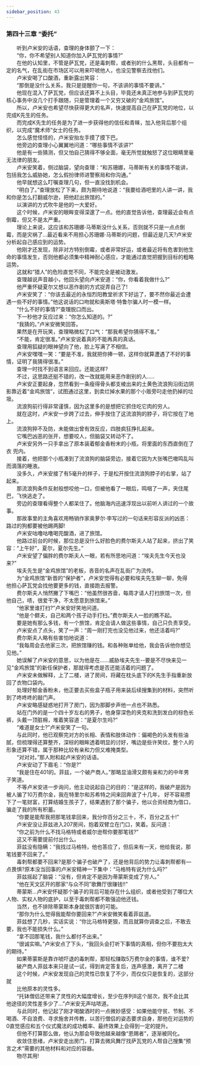 ```yaml
---
sidebar_position: 43
---
```

### 第四十三章 “委托”  


　　听到卢米安的话语，查理的身体颤了一下：  
　　“你，你不希望别人知道你加入萨瓦党的事情?”  
　　在他的认知里，不管是萨瓦党，还是毒刺帮，或者别的什么黑帮，头目都有一定的名气，在乱街在市场区可以用来吓唬他人，也没见警察去找他们。  
　　卢米安喝了口酸酒，重新露出笑容：  
　　“那倒是没什么关系，我只是提醒你一句，不该讲的事情不要讲。”  
　　他现在混入了萨瓦党，但应该还算不上头目，毕竟还未真正地参与到萨瓦党的核心事务中没几个打手跟随，只是管理着一个又穷又破的“金鸡旅馆”。  
　　所以，卢米安也希望尽快获得更大的名声，快速提高自己在萨瓦党的地位，以完成K先生的任务。  
　　而完成K先生的任务是为了进一步获得他的信任和青睐，加入他背后那个组织，以完成“魔术师”女士的任务。  
　　怎么感觉怪怪的，卢米安抬左手摸了摸下巴。  
　　他旁边的查理小心翼翼地问道：“哪些事情不该讲?”  
　　他是有一些猜测，但又怕自己猜得不够全面，毫无所觉就触怒了这位眼睛里毫无法律的朋友。  
　　卢米安笑着，侧过脑袋，望向查理：“和苏珊娜，马蒂斯有关的事情不能讲，包括我怎么威胁她，怎么假扮律师进警察局和你沟通。”  
　　他早就想这么叮嘱查理几句，但一直没找到机会。  
　　“明白了。”查理放松了下来，颇为期待地说道：“我要给酒吧里的人讲一讲，我和你是怎么打翻威尔逊，把他赶出旅馆的。”  
　　以演讲的方式吹牛是他的一大爱好。  
　　这个时候，卢米安的眼眸变得深邃了一点。他的直觉告诉他，查理最近会有点倒霉，但又不是太严重。  
　　理论上来说，这应该和苏珊娜·马蒂斯没什么关系，否则就不只是一点点倒霉，而是灾祸了...最近看来不用担心苏珊娜·马蒂斯的问题，但最近是几天?卢米安分析起自己感应到的运势。  
　　他刚才还发现，除非对方特别倒霉，或者非常好运，或者最近将有危害到他生命的事情发生，否则他都必须集中精神耐心感应，才能通过直觉把握到目标的粗略运势。  
　　这就和“猎人”的危险直觉不同，不能完全是被动激发。  
　　查理越说声音越小，他回头望向卢米安道：“你，你看着我做什么?”  
　　他严重怀疑夏尔又想以恶作剧的方式捉弄自己了!  
　　卢米安笑了：“你该去最近的永恒烈阳教堂祈求下好运了，要不然你最近会遭遇一些不好的事情。”他这说话的口吻就和奥斯塔·特鲁尔骗人时一模一样。  
　　“什么不好的事情?”查理脱口而出。  
　　下一秒他才反应过来：“你怎么知道的。?”  
　　“我猜的。”卢米安微笑回答。  
　　果然是在开玩笑，查理略微松了口气：“那我希望你猜得不准。”  
　　“不能，肯定很准。”卢米安说着真的不能再真的真话。  
　　查理用狐疑的眼神望向了他，脸上写满了不相信。  
　　卢米安嘿嘿一笑：“要是不准，我就把你捧一顿，这样你就算遭遇了不好的事情，证明了我猜得很准。”  
　　查理一时找不到语言来回应。还能这样?  
　　不过，这思路还挺不错的，改一改就能用来恶作剧别的人.....  
　　卢米安正要起身，忽然看到一条瘦得骨头都支棱出来的土黄色流浪狗沿街边阴影靠近着“金鸡旅馆”，试图通过这里，到卖烂掉水果的那个小贩旁叼走他扔掉的垃圾。  
　　流浪狗前行得非常谨慎，因为这里多的是想把它抓住吃它肉的穷人。  
　　就在这时，卢米安一步跨了过去，伸手按住了这流浪狗的脖子，将它按在了地上。  
　　流浪狗猝不及防，未能做出曾有效反应，四肢疯狂挣扎起来。  
　　它嘴巴凶恶的张开，想要咬人，但脑袋又转动不了。  
　　卢米安另外一只手拿出了原本装着郁金香粉末的小瓶，将里面的东西直倒在了衣 兜内。  
　　接着，他把那个小瓶凑到了流浪狗的脑袋旁边，接着它因为大张嘴巴嗷鸣乱叫而滴落的睡液。  
　　没多久，卢米安接了有5毫升的样子，于是松开按住流浪狗脖子的右掌，站了起来。  
　　那流浪狗条件反射般想咬他一口，但被他看了一眼后，鸣咽了一声，夹住尾巴，飞快逃走了。  
　　旁边的查理看得整个人都呆住了。他脑海内迅速浮现出以前听人讲过的一个故事。  
　　那故事里的主角喜欢用畅销作家奥萝尔·李写过的一句话来形容反派的凶恶：路过的狗都要被他踢两脚!  
　　卢米安咕噜咕噜喝完酸酒，进了旅馆。  
　　他路过前台的时候，那位总是没什么好脸色的费尔斯夫人站了起来，挤出了笑容：“上午好”，夏尔，夏尔先生。”  
　　卢米安望了偏胖的费尔斯夫人一眼，若有所思地问道：“埃夫先生今天也没来?”  
　　埃夫先生是“金鸡旅馆”的老板，吝音的名声在乱街广为流传。  
　　为“金鸡旅馆”新晋的“保护者”，卢米安觉得有必要和埃夫先生聊一聊，免得 他担心萨瓦党会找他要更多的钱，直接跑去报警。  
　　费尔斯夫人悄然撇了下嘴巴：“他虽然很吝啬，每周才请人打扫旅馆一次，但他自己，啧，很爱干净，不太愿意到旅馆来。”  
　　“他家里谁打扫?”卢米安好笑地问道。  
　　“他是个鳏夫，自己和两个孩子动手打扫。”费尔斯夫人一脸的瞧不起。  
　　要是她有那么多钱，有一个旅馆，肯定会请人做这些事情，自己只负责享受。  
　　卢米安点了点头，笑了一声：“周一刚打完也没见他过来，他还活着吗?”  
　　费尔斯夫人略有些害怕地说道：  
　　“我每周会去他家三次，把旅馆赚的钱。和各种账单给他，我会告诉他你想见见他。”  
　　她误解了卢米安的意思，以为他是在……威胁埃夫先生--要是不尽快来见一见“金鸡旅馆”的新任保护者，那就得考虑是否还能活着的问题了。  
　　卢米安未做解释，上了二楼，进了房间，将藏在枕头底下的K先生手指重新放回了衣物口袋内。  
　　处理好郁金香粉未，他正要去买些盒子瓶子用来装后续搜集到的材料，突然听到了咚咚咚的敲门声。  
　　卢米安略感疑惑地打开了房门，因为那脚步声他一点也不熟悉。  
　　站在门外的是一个四十岁左右的男子，他身穿深色的夹克和洗到发白的棕色长裤，头戴一顶脏棉，堆着笑容道：“是夏尔生吗?”  
　　“难道是女士?”卢米安笑了一句。  
　　与此同时，他已观察完对方的长相、表情和肢体动作：偏褐色的头发有些油腻，但梳理得还算整齐，深棕的眼眸透着明显的讨好，嘴边是些许笑纹，整个人的形象还算不错，属于那种比较有亲和力但又难掩类型。  
　　“对对对。”那人附和起卢米安的话语。  
　　卢米安动了下眉毛：“你是?”  
　　“我是住在401的。菲兹，一个破产商人。”那略显油滑又颇有亲和力的中年男子笑道。  
　　不等卢米安进一步询问，他主动说起自己的目的：“是这样的，我破产是因为被人骗了10万费尔金，我在特里尔和苏希特之间来回奔波了十几年， 好不容易攒下了一笔财富，打算结婚生孩子了，结果遇到了那个骗子，他以合资经商为借口，骗走了我的所有积蓄。  
　　“你要是能帮我把那笔钱拿回来，我分你百分之三十，不，百分之五十!”  
　　卢米安没让菲兹进入207房间，抱着双臂立在门口，笑着。反问道：  
　　“你之前为什么不找马格特或者威尔逊帮你要那笔钱?”  
　　这又不需要提前付出什么。  
　　菲兹没有隐瞒：“我找过马格特，他也答应了，但后来有一天，他给我说，那笔钱要不回来了。”  
　　毒刺帮都要不回来?是那个骗子也破产了，还是他背后的势力让毒刺帮都有—点畏惧?原本没当回事的卢米安精神一下集中：“马格特有说为什么吗?”  
　　菲兹摇起了脑袋：“没有，但肯定不是因为蒂蒙斯变成了穷人。”  
　　“他在天文区开的那家“与众不同”歌舞厅很赚钱!!”  
　　蒂蒙斯...卢米安怀疑那个骗子的背后可能存在什么组织，或者他受到了哪位大人物、实权人物的底护，以至于毒刺帮都不敢强迫他还钱。  
　　当然，也不排除蒂蒙斯本身就很厉害的可能。  
　　“那你为什么觉得我能帮你要回来?”卢米安微笑看着菲兹道。  
　　菲兹想了几秒，实话实说：“你比马格特更狠，而且就算你调查之后，不敢去要，我也不能损失什么。”  
　　“拿不回那笔钱，我什么都付不出来。”  
　　“很诚实嘛。”卢米安点了下头，“我回头会打听下事情的真相，但你不要抱太大的期待。”  
　　如果蒂蒙斯是靠诈唬吓退的毒刺帮，那轻松赚取5万费尔金的事情，谁不爱?  
　　破产商人菲兹本来只是试一试，得到肯定答复后，连声感激，离开了二楼  
　　这个时候，卢米安发现自己的灵性已恢复了不少，而仅仅只是恢复的，这部分就  
　　比他原本的灵性多。  
　　“托钵僧侣还带来了灵性的大幅度增长，至少在序列8这个层次，我不会比其他途径的灵性差多少了...”卢米安无声咕哝道。  
　　与此同时，他记起了刚才喝酸酒时的一点微妙感受：如果他能守贫、节制、不喝酒、不自浪费、寻求施舍并传教，以苦行僧侣的姿态要求自身，那他在对运势的0直觉感应和五个仪式魔法的成功概率、最终效果上会得到一定的提升。  
　　但他不打算那么做，他认为那会导致他越来越像“恩赐者”，逐渐被同化。  
　　收敛住思绪，卢米安走出房门，打算去微风舞厅找萨瓦党的人帮自己搜集“预言之术”需要的其他材料和对应的容器。  
　　物尽其用!  

